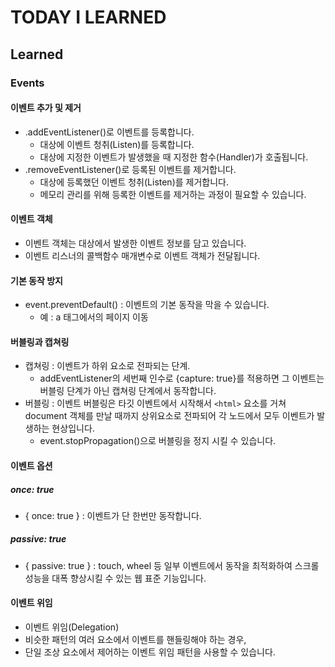 # TODAY I LEARNED

## Learned

### Events

#### 이벤트 추가 및 제거

- .addEventListener()로 이벤트를 등록합니다.
    - 대상에 이벤트 청취(Listen)를 등록합니다.
    - 대상에 지정한 이벤트가 발생했을 때 지정한 함수(Handler)가 호출됩니다.
- .removeEventListener()로 등록된 이벤트를 제거합니다.
    - 대상에 등록했던 이벤트 청취(Listen)를 제거합니다.
    - 메모리 관리를 위해 등록한 이벤트를 제거하는 과정이 필요할 수 있습니다.

#### 이벤트 객체

- 이벤트 객체는 대상에서 발생한 이벤트 정보를 담고 있습니다.
- 이벤트 리스너의 콜백함수 매개변수로 이벤트 객체가 전달됩니다.

#### 기본 동작 방지

- event.preventDefault() : 이벤트의 기본 동작을 막을 수 있습니다.
    - 예 : a 태그에서의 페이지 이동

#### 버블링과 캡쳐링

- 캡쳐링 : 이벤트가 하위 요소로 전파되는 단계.
    - addEventListener의 세번째 인수로 {capture: true}를 적용하면 그 이벤트는 버블링 단계가 아닌 캡쳐링 단계에서 동작합니다.
- 버블링 : 이벤트 버블링은 타깃 이벤트에서 시작해서 `<html>` 요소를 거쳐 document 객체를 만날 때까지 상위요소로 전파되어 각 노드에서 모두 이벤트가 발생하는 현상입니다.
    - event.stopPropagation()으로 버블링을 정지 시킬 수 있습니다.

#### 이벤트 옵션

##### once: true

- { once: true } : 이벤트가 단 한번만 동작합니다.

##### passive: true

- { passive: true } : touch, wheel 등 일부 이벤트에서 동작을 최적화하여 스크롤 성능을 대폭 향상시킬 수 있는 웹 표준 기능입니다.

#### 이벤트 위임

- 이벤트 위임(Delegation)
- 비슷한 패턴의 여러 요소에서 이벤트를 핸들링해야 하는 경우,
- 단일 조상 요소에서 제어하는 이벤트 위임 패턴을 사용할 수 있습니다.

